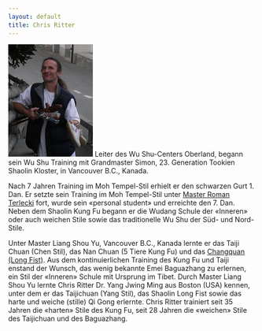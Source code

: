 ```yaml
---
layout: default
title: Chris Ritter
---
```


<img class="ifloat-left" src="/images/chris-ritter.jpg" alt="Chris Ritter">
Leiter des Wu Shu-Centers Oberland, begann sein Wu Shu Training mit Grandmaster Simon, 23. Generation Tookien Shaolin Kloster, in Vancouver B.C., Kanada.

Nach 7 Jahren Training im Moh Tempel-Stil erhielt er den schwarzen Gurt 1. Dan. Er setzte sein Training im Moh Tempel-Stil unter [Master Roman Terlecki](http://www.kungfubc.com) fort, wurde sein «personal student» und erreichte den 7. Dan.  Neben dem Shaolin Kung Fu begann er die Wudang Schule der «Inneren» oder auch weichen Stile sowie das traditionelle Wu Shu der Süd- und Nord-Stile.

Unter Master Liang Shou Yu, Vancouver B.C., Kanada lernte er das Taiji Chuan (Chen Stil), das Nan Chuan (5 Tiere Kung Fu) und das [Changquan (Long Fist)](http://www.wu-shu.ch/long-fist/). Aus dem kontinuierlichen Training des Kung Fu und Taiji enstand der Wunsch, das wenig bekannte Emei Baguazhang zu erlernen, ein Stil der «Inneren» Schule mit Ursprung im Tibet. Durch Master Liang Shou Yu lernte Chris Ritter Dr. Yang Jwing Ming aus Boston (USA) kennen, unter dem er das Taijichuan (Yang Stil), das Shaolin Long Fist sowie das harte und weiche (stille) Qi Gong erlernte.
Chris Ritter trainiert seit 35 Jahren die «harten» Stile des Kung Fu, seit 28 Jahren die «weichen» Stile des Taijichuan und des Baguazhang.
